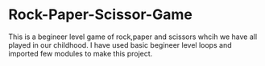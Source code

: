 # Rock-Paper-Scissor-Game

This is a begineer level game of rock,paper and scissors whcih we have all played in our childhood.
I have used basic begineer level loops and imported few modules to make this project. 
